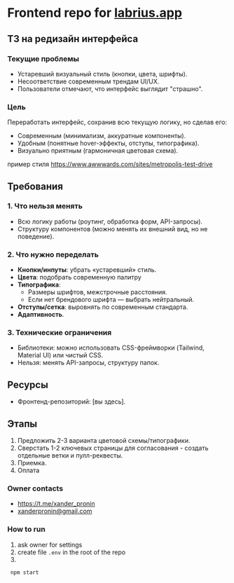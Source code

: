 # Frontend repo for [labrius.app](https://labrius.app/admin/synonyms)

## ТЗ на редизайн интерфейса

### **Текущие проблемы**

- Устаревший визуальный стиль (кнопки, цвета, шрифты).
- Несоответствие современным трендам UI/UX.
- Пользователи отмечают, что интерфейс выглядит "страшно".

### **Цель**

Переработать интерфейс, сохранив всю текущую логику, но сделав его:
- Современным (минимализм, аккуратные компоненты).
- Удобным (понятные hover-эффекты, отступы, типографика).
- Визуально приятным (гармоничная цветовая схема).

пример стиля https://www.awwwards.com/sites/metropolis-test-drive

## **Требования**

### 1. Что нельзя менять

- Всю логику работы (роутинг, обработка форм, API-запросы).
- Структуру компонентов (можно менять их внешний вид, но не поведение).

### 2. Что нужно переделать

- **Кнопки/инпуты**: убрать «устаревший» стиль.
- **Цвета**: подобрать современную палитру
- **Типографика**:
    - Размеры шрифтов, межстрочные расстояния.
    - Если нет брендового шрифта — выбрать нейтральный.
- **Отступы/сетка**: выровнять по современным стандарта.
- **Адаптивность**.

### 3. Технические ограничения

- Библиотеки: можно использовать CSS-фреймворки (Tailwind, Material UI) или чистый CSS.
- Нельзя: менять API-запросы, структуру папок.

## **Ресурсы**

- Фронтенд-репозиторий: [вы здесь].

## **Этапы**

1. Предложить 2-3 варианта цветовой схемы/типографики.
2. Сверстать 1-2 ключевых страницы для согласования - создать отдельные ветки и пулл-реквесты.
3. Приемка.
4. Оплата

### Owner contacts
- https://t.me/xander_pronin
- xanderpronin@gmail.com

### How to run
1. ask owner for settings
2. create file `.env` in the root of the repo
3. 
```bash
 npm start
```
